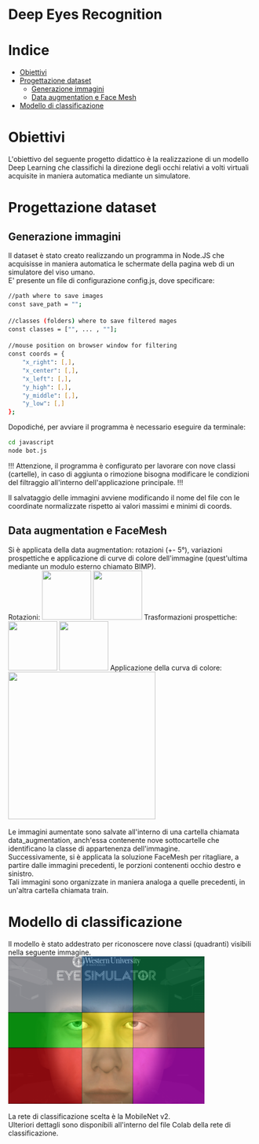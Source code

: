 # Deep Eyes Recognition
# Indice
- [Obiettivi](#obiettivi)
- [Progettazione dataset](#progettazionedataset)
  - [Generazione immagini](#generazioneimmagini)
  - [Data augmentation e Face Mesh](#dataaugmentationefacemesh)
- [Modello di classificazione](#modellodiclassificazione)

# Obiettivi
L'obiettivo del seguente progetto didattico è la realizzazione di un modello Deep Learning che classifichi la direzione degli occhi relativi a volti virtuali acquisite in maniera automatica mediante un simulatore.

# Progettazione dataset
## Generazione immagini
Il dataset è stato creato realizzando un programma in Node.JS che acquisisse in maniera automatica le schermate della pagina web di un simulatore del viso umano. <br />
E' presente un file di configurazione config.js, dove specificare:

```bash
//path where to save images
const save_path = "";

//classes (folders) where to save filtered mages
const classes = ["", ... , ""];

//mouse position on browser window for filtering
const coords = {
    "x_right": [,],
    "x_center": [,],
    "x_left": [,],
    "y_high": [,],
    "y_middle": [,],
    "y_low": [,]
};
```
Dopodiché, per avviare il programma è necessario eseguire da terminale:
```bash
cd javascript
node bot.js
```

!!! Attenzione, il programma è configurato per lavorare con nove classi (cartelle), in caso di aggiunta o rimozione bisogna modificare le condizioni del filtraggio all'interno dell'applicazione principale. !!! <br />

Il salvataggio delle immagini avviene modificando il nome del file con le coordinate normalizzate rispetto ai valori massimi e minimi di coords.

## Data augmentation e FaceMesh
Si è applicata della data augmentation: rotazioni (+- 5°), variazioni prospettiche e applicazione di curve di colore dell'immagine (quest'ultima mediante un modulo esterno chiamato BIMP). <br />
Rotazioni:
<img src="" width="100" height="100">
<img src="" width="100" height="100">
Trasformazioni prospettiche:
<img src="" width="100" height="100">
<img src="" width="100" height="100">
Applicazione della curva di colore:
<img src="" width="300" height="300">

Le immagini aumentate sono salvate all'interno di una cartella chiamata data_augmentation, anch'essa contenente nove sottocartelle che identificano la classe di appartenenza dell'immagine. <br />
Successivamente, si è applicata la soluzione FaceMesh per ritagliare, a partire dalle immagini precedenti, le porzioni contenenti occhio destro e sinistro.  <br />
Tali immagini sono organizzate in maniera analoga a quelle precedenti, in un'altra cartella chiamata train.

# Modello di classificazione
Il modello è stato addestrato per riconoscere nove classi (quadranti) visibili nella seguente immagine.
<img src="readme_materials/map.png" width="400" height="300">

La rete di classificazione scelta è la MobileNet v2. <br />
Ulteriori dettagli sono disponibili all'interno del file Colab della rete di classificazione. <br />